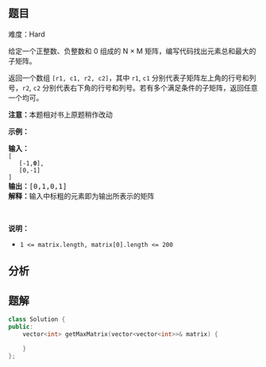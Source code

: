 
## 题目
难度：Hard
<p>给定一个正整数、负整数和 0 组成的 N &times; M&nbsp;矩阵，编写代码找出元素总和最大的子矩阵。</p>

<p>返回一个数组 <code>[r1, c1, r2, c2]</code>，其中 <code>r1</code>, <code>c1</code> 分别代表子矩阵左上角的行号和列号，<code>r2</code>, <code>c2</code> 分别代表右下角的行号和列号。若有多个满足条件的子矩阵，返回任意一个均可。</p>

<p><strong>注意：</strong>本题相对书上原题稍作改动</p>

<p><strong>示例：</strong></p>

<pre><strong>输入：
</strong><code>[
&nbsp;  [-1,<strong>0</strong>],
&nbsp;  [0,-1]
]</code>
<strong>输出：</strong>[0,1,0,1]
<strong>解释：</strong>输入中标粗的元素即为输出所表示的矩阵</pre>

<p>&nbsp;</p>

<p><strong>说明：</strong></p>

<ul>
	<li><code>1 &lt;= matrix.length, matrix[0].length &lt;= 200</code></li>
</ul>

## 分析

## 题解
```cpp
class Solution {
public:
    vector<int> getMaxMatrix(vector<vector<int>>& matrix) {

    }
};
```